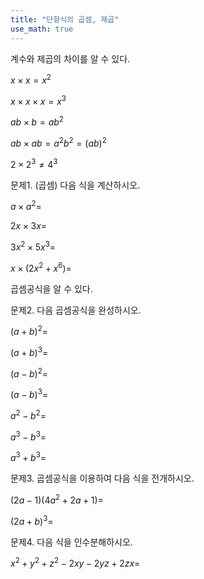 ```yaml
---
title: "단항식의 곱셈, 제곱" 
use_math: true
---
```



계수와 제곱의 차이를 알 수 있다.

$x\times x=x^2$

$x\times x\times x=x^3$

$ab\times b=ab^2$

$ab\times ab=a^2b^2=(ab)^2$

$2\times 2^3\ne 4^3$

문제1. (곱셈) 다음 식을 계산하시오. 

$a\times a^2=$

$2x\times 3x=$

$3x^2\times 5x^3=$

$x\times(2x^2+x^6)=$

곱셈공식을 알 수 있다.

문제2. 다음 곱셈공식을 완성하시오. 

$(a+b)^2=$

$(a+b)^3=$

$(a-b)^2=$

$(a-b)^3=$

$a^2-b^2=$

$a^3-b^3=$

$a^3+b^3=$

문제3. 곱셈공식을 이용하여 다음 식을 전개하시오. 

$(2a-1)(4a^2+2a+1)=$

$(2a+b)^3=$

문제4. 다음 식을 인수분해하시오. 

$x^2+y^2+z^2-2xy-2yz+2zx=$